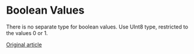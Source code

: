 # Boolean Values

There is no separate type for boolean values. Use UInt8 type, restricted to the values 0 or 1.


[Original article](https://clickhouse.tech/docs/en/data_types/boolean/) <!--hide-->
